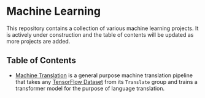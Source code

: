 # Machine Learning
This repository contains a collection of various machine learning projects. It is actively under construction and the table of contents will be updated as more projects are added.

## Table of Contents

- [Machine Translation](MachineTranslation/) is a general purpose machine translation pipeline that takes any [TensorFlow Dataset](https://www.tensorflow.org/datasets/catalog/overview) from its `Translate` group and trains a transformer model for the purpose of language translation.
